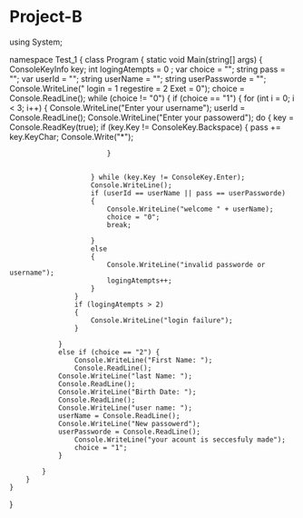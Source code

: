 # Project-B
using System;

namespace Test_1
{
    class Program
    {
        static void Main(string[] args)
        {
            ConsoleKeyInfo key;
            int logingAtempts = 0 ;
            var choice = "";
            string pass = "";
            var userId = "";
            string userName = "";
            string userPassworde = "";
            Console.WriteLine(" login = 1  regestire = 2     Exet = 0");
            choice = Console.ReadLine();
            while (choice != "0")
            {
                if (choice == "1")
                {
                    for (int i = 0; i < 3; i++)
                    {
                        Console.WriteLine("Enter your username");
                        userId = Console.ReadLine();
                        Console.WriteLine("Enter your passowerd");
                        do
                        {
                            key = Console.ReadKey(true);
                            if (key.Key != ConsoleKey.Backspace)
                            {
                                pass += key.KeyChar;
                                Console.Write("*");

                            }


                        } while (key.Key != ConsoleKey.Enter);
                        Console.WriteLine();
                        if (userId == userName || pass == userPassworde)
                        {
                            Console.WriteLine("welcome " + userName);
                            choice = "0";
                            break;

                        }
                        else
                        {
                            Console.WriteLine("invalid passworde or username");
                            logingAtempts++;
                        }
                    }
                    if (logingAtempts > 2)
                    {
                        Console.WriteLine("login failure");
                    }

                }
                else if (choice == "2") { 
                    Console.WriteLine("First Name: ");
                    Console.ReadLine();
                Console.WriteLine("last Name: ");
                Console.ReadLine();
                Console.WriteLine("Birth Date: ");
                Console.ReadLine();
                Console.WriteLine("user name: ");
                userName = Console.ReadLine();
                Console.WriteLine("New passowerd");
                userPassworde = Console.ReadLine();
                    Console.WriteLine("your acount is seccesfuly made");
                    choice = "1";
                }

            }
        }
    }

}
